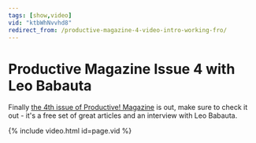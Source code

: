 ```yaml
---
tags: [show,video]
vid: "ktbWhNvvhd8"
redirect_from: /productive-magazine-4-video-intro-working-fro/
---
```


# Productive Magazine Issue 4 with Leo Babauta


Finally [the 4th issue of Productive! Magazine](http://productivemag.com/4) is out, make sure to check it out - it's a free set of great articles and an interview with Leo Babauta.

{% include video.html id=page.vid %}


[n]: https://michael.gratis/nozbe